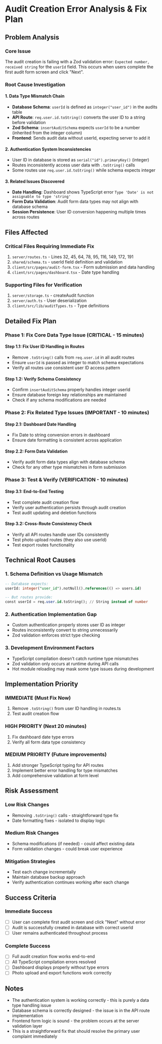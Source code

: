 # Audit Creation Error Analysis & Fix Plan

## Problem Analysis

### Core Issue
The audit creation is failing with a Zod validation error: `Expected number, received string` for the `userId` field. This occurs when users complete the first audit form screen and click "Next".

### Root Cause Investigation

#### 1. Data Type Mismatch Chain
- **Database Schema**: `userId` is defined as `integer("user_id")` in the audits table
- **API Route**: `req.user.id.toString()` converts the user ID to a string before validation
- **Zod Schema**: `insertAuditSchema` expects `userId` to be a number (inherited from the integer column)
- **Frontend**: Sends audit data without userId, expecting server to add it

#### 2. Authentication System Inconsistencies
- User ID in database is stored as `serial("id").primaryKey()` (integer)
- Routes inconsistently access user data with `.toString()` calls
- Some routes use `req.user.id.toString()` while schema expects integer

#### 3. Related Issues Discovered
- **Date Handling**: Dashboard shows TypeScript error `Type 'Date' is not assignable to type 'string'`
- **Form Data Validation**: Audit form data types may not align with database schema
- **Session Persistence**: User ID conversion happening multiple times across routes

## Files Affected

### Critical Files Requiring Immediate Fix
1. `server/routes.ts` - Lines 32, 45, 64, 78, 95, 116, 149, 172, 191
2. `shared/schema.ts` - userId field definition and validation
3. `client/src/pages/audit-form.tsx` - Form submission and data handling
4. `client/src/pages/dashboard.tsx` - Date type handling

### Supporting Files for Verification
1. `server/storage.ts` - createAudit function
2. `server/auth.ts` - User deserialization
3. `client/src/lib/auditTypes.ts` - Type definitions

## Detailed Fix Plan

### Phase 1: Fix Core Data Type Issue (CRITICAL - 15 minutes)

#### Step 1.1: Fix User ID Handling in Routes
- Remove `.toString()` calls from `req.user.id` in all audit routes
- Ensure `userId` is passed as integer to match schema expectations
- Verify all routes use consistent user ID access pattern

#### Step 1.2: Verify Schema Consistency
- Confirm `insertAuditSchema` properly handles integer userId
- Ensure database foreign key relationships are maintained
- Check if any schema modifications are needed

### Phase 2: Fix Related Type Issues (IMPORTANT - 10 minutes)

#### Step 2.1: Dashboard Date Handling
- Fix Date to string conversion errors in dashboard
- Ensure date formatting is consistent across application

#### Step 2.2: Form Data Validation
- Verify audit form data types align with database schema
- Check for any other type mismatches in form submission

### Phase 3: Test & Verify (VERIFICATION - 10 minutes)

#### Step 3.1: End-to-End Testing
- Test complete audit creation flow
- Verify user authentication persists through audit creation
- Test audit updating and deletion functions

#### Step 3.2: Cross-Route Consistency Check
- Verify all API routes handle user IDs consistently
- Test photo upload routes (they also use userId)
- Test export routes functionality

## Technical Root Causes

### 1. Schema Definition vs Usage Mismatch
```sql
-- Database expects:
userId: integer("user_id").notNull().references(() => users.id)

-- But routes provide:
const userId = req.user.id.toString(); // String instead of number
```

### 2. Authentication Implementation Gap
- Custom authentication properly stores user ID as integer
- Routes inconsistently convert to string unnecessarily
- Zod validation enforces strict type checking

### 3. Development Environment Factors
- TypeScript compilation doesn't catch runtime type mismatches
- Zod validation only occurs at runtime during API calls
- Hot module reloading may mask some type issues during development

## Implementation Priority

### IMMEDIATE (Must Fix Now)
1. Remove `.toString()` from user ID handling in routes.ts
2. Test audit creation flow

### HIGH PRIORITY (Next 20 minutes)
1. Fix dashboard date type errors
2. Verify all form data type consistency

### MEDIUM PRIORITY (Future improvements)
1. Add stronger TypeScript typing for API routes
2. Implement better error handling for type mismatches
3. Add comprehensive validation at form level

## Risk Assessment

### Low Risk Changes
- Removing `.toString()` calls - straightforward type fix
- Date formatting fixes - isolated to display logic

### Medium Risk Changes
- Schema modifications (if needed) - could affect existing data
- Form validation changes - could break user experience

### Mitigation Strategies
- Test each change incrementally
- Maintain database backup approach
- Verify authentication continues working after each change

## Success Criteria

### Immediate Success
- [ ] User can complete first audit screen and click "Next" without error
- [ ] Audit is successfully created in database with correct userId
- [ ] User remains authenticated throughout process

### Complete Success
- [ ] Full audit creation flow works end-to-end
- [ ] All TypeScript compilation errors resolved
- [ ] Dashboard displays properly without type errors
- [ ] Photo upload and export functions work correctly

## Notes

- The authentication system is working correctly - this is purely a data type handling issue
- Database schema is correctly designed - the issue is in the API route implementation
- Frontend form logic is sound - the problem occurs at the server validation layer
- This is a straightforward fix that should resolve the primary user complaint immediately
